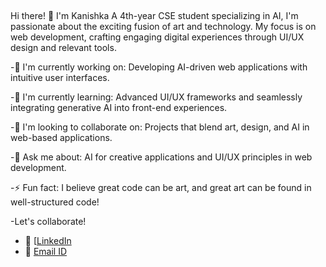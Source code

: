 ##
Hi there! 👋 I'm Kanishka 
A 4th-year CSE student specializing in AI, I'm passionate about the exciting fusion of art and technology. My focus is on web development, crafting engaging digital experiences through UI/UX design and relevant tools.

-🔭 I'm currently working on: Developing AI-driven web applications with intuitive user interfaces.

-🌱 I'm currently learning: Advanced UI/UX frameworks and seamlessly integrating generative AI into front-end experiences.

-👯 I'm looking to collaborate on: Projects that blend art, design, and AI in web-based applications.

-💬 Ask me about: AI for creative applications and UI/UX principles in web development.

-⚡ Fun fact: I believe great code can be art, and great art can be found in well-structured code!

-Let's collaborate!
* 🤝 [[LinkedIn](https://www.linkedin.com/in/kanishka-jingar-85b02824b?utm_source=share&utm_campaign=share_via&utm_content=profile&utm_medium=android_app)
* 🔗 [Email ID](jkanishka2304@gmail.com)
